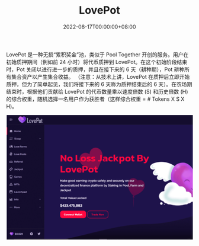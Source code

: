 ﻿---
title: "LovePot"
description: "LovePot 正在开发基于币安智能链的无损“大奖”池
专门用于去中心化金融应用的技术."
date: 2022-08-17T00:00:00+08:00
lastmod: 2022-08-17T00:00:00+08:00
draft: false
authors: ["boogArno"]
featuredImage: "lovepot.png"
tags: ["DeFi","LovePot"]
categories: ["nfts"]
nfts: ["DeFi"]
blockchain: "BSC"
website: "https://lovepot.finance/"
twitter: "https://twitter.com/Lovepot_finance"
discord: ""
telegram: ""
github: ""
youtube: ""
twitch: ""
facebook: ""
instagram: ""
reddit: ""
medium: ""
steam: ""
gitbook: ""
googleplay: ""
appstore: ""
status: "Live"
weight: 
lightgallery: true
toc: true
pinned: false
recommend: false
recommend1: false
---
LovePot 是一种无损“累积奖金”池，类似于 Pool Together 开创的服务。用户在初始质押期间（例如前 24 小时）将代币质押到 LovePot。在这个初始阶段结束时，Pot 关闭以进行进一步的质押，并且在接下来的 6 天（耕种期），Pot 耕种所有集合资产以产生集合收益。 （注意：从技术上讲，LovePot 在质押后立即开始质押，但为了简单起见，我们将接下来的 6 天称为质押结束后的 6 天）。在农场期结束时，根据他们贡献给 LovePot 的代币数量乘以速度倍数 (S) 和历史倍数 (H) 的综合权重，随机选择一名用户作为获胜者（这样综合权重 = # Tokens X S X H)。

![lovepot-dapp-defi-bsc-image1_f428182093be4954c33162290ad18593](lovepot-dapp-defi-bsc-image1_f428182093be4954c33162290ad18593.png)